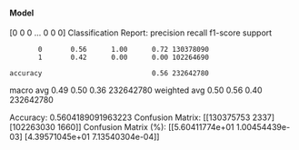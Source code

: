 #### Model
[0 0 0 ... 0 0 0]
Classification Report:
              precision    recall  f1-score   support

           0       0.56      1.00      0.72 130378090
           1       0.42      0.00      0.00 102264690

    accuracy                           0.56 232642780
   macro avg       0.49      0.50      0.36 232642780
weighted avg       0.50      0.56      0.40 232642780

Accuracy: 0.5604189091963223
Confusion Matrix:
[[130375753      2337]
 [102263030      1660]]
Confusion Matrix (%):
[[5.60411774e+01 1.00454439e-03]
 [4.39571045e+01 7.13540304e-04]]
